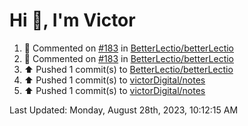 <h1>Hi 👋, I'm Victor </h1>

<!--RECENT_ACTIVITY:start-->
1. 💬 Commented on [#183](https://github.com/BetterLectio/betterLectio/pull/183#issuecomment-1695243609) in [BetterLectio/betterLectio](https://github.com/BetterLectio/betterLectio)<br>
2. 💬 Commented on [#183](https://github.com/BetterLectio/betterLectio/pull/183#issuecomment-1695098746) in [BetterLectio/betterLectio](https://github.com/BetterLectio/betterLectio)<br>
3. ⬆️ Pushed 1 commit(s) to [BetterLectio/betterLectio](https://github.com/BetterLectio/betterLectio)<br>
4. ⬆️ Pushed 1 commit(s) to [victorDigital/notes](https://github.com/victorDigital/notes)<br>
5. ⬆️ Pushed 1 commit(s) to [victorDigital/notes](https://github.com/victorDigital/notes)<br>
<!--RECENT_ACTIVITY:end-->

<!--RECENT_ACTIVITY:last_update-->
Last Updated: Monday, August 28th, 2023, 10:12:15 AM
<!--RECENT_ACTIVITY:last_update_end-->
